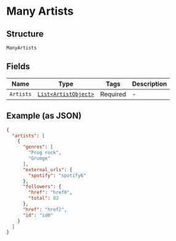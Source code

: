 
# Many Artists

## Structure

`ManyArtists`

## Fields

| Name | Type | Tags | Description |
|  --- | --- | --- | --- |
| `Artists` | [`List<ArtistObject>`](../../doc/models/artist-object.md) | Required | - |

## Example (as JSON)

```json
{
  "artists": [
    {
      "genres": [
        "Prog rock",
        "Grunge"
      ],
      "external_urls": {
        "spotify": "spotify6"
      },
      "followers": {
        "href": "href0",
        "total": 82
      },
      "href": "href2",
      "id": "id0"
    }
  ]
}
```

